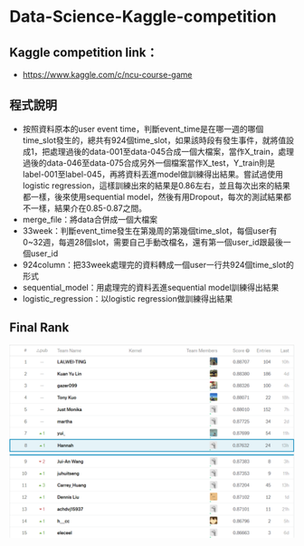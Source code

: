 # Data-Science-Kaggle-competition
## Kaggle competition link：
* https://www.kaggle.com/c/ncu-course-game

## 程式說明
* 按照資料原本的user event time，判斷event_time是在哪一週的哪個time_slot發生的，總共有924個time_slot，如果該時段有發生事件，就將值設成1，把處理過後的data-001至data-045合成一個大檔案，當作X_train，處理過後的data-046至data-075合成另外一個檔案當作X_test，Y_train則是label-001至label-045，再將資料丟進model做訓練得出結果。嘗試過使用logistic regression，這樣訓練出來的結果是0.86左右，並且每次出來的結果都一樣，後來使用sequential model，然後有用Dropout，每次的測試結果都不一樣，結果介在0.85-0.87之間。
* merge_file：將data合併成一個大檔案
* 33week：判斷event_time發生在第幾周的第幾個time_slot，每個user有0~32週，每週28個slot，需要自己手動改檔名，還有第一個user_id跟最後一個user_id
* 924column：把33week處理完的資料轉成一個user一行共924個time_slot的形式
* sequential_model：用處理完的資料丟進sequential model訓練得出結果
* logistic_regression：以logistic regression做訓練得出結果


## Final Rank
![image](https://github.com/fairy990524/Data-Science-Kaggle-competition/blob/master/rank.PNG)
